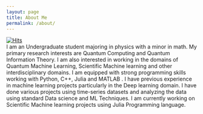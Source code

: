 ```yaml
---
layout: page
title: About Me
permalink: /about/
---
```


[![Hits](https://hits.seeyoufarm.com/api/count/incr/badge.svg?url=https%3A%2F%2Fsandeshkatakam.github.io%2FMy-Machine_learning-Blog%2F&count_bg=%2379C83D&title_bg=%23555555&icon=z-wave.svg&icon_color=%23E7E7E7&title=site+hits&edge_flat=false)](https://hits.seeyoufarm.com)  
I am an Undergraduate student majoring in physics with a minor in math. My primary research interests are Quantum Computing and Quantum Information Theory. I am also interested in working in the domains of Quantum Machine Learning, Scientific Machine learning and other interdisciplinary domains. I am equipped with strong programming skills working with Python, C++, Julia and MATLAB . I have previous experience in machine learning projects particularly in the Deep learning domain. I have done various projects using time-series datasets and analyzing the data using standard Data science and ML Techniques. I am currently working on Scientific Machine learning projects using Julia Programming language.

[^1]:a blogging platform that natively supports Jupyter notebooks in addition to other formats.
